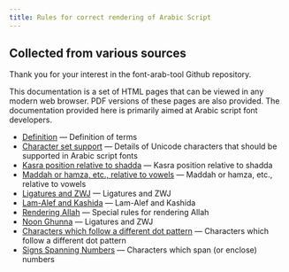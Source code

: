 ```yaml
---
title: Rules for correct rendering of Arabic Script
---
```


## Collected from various sources

Thank you for your interest in the font-arab-tool Github repository. 

This documentation is a set of HTML pages that can be viewed in any modern web browser. PDF versions of these pages are also provided. The documentation provided here is primarily aimed at Arabic script font developers.

- [Definition](definition.md) — Definition of terms
- [Character set support](charset.md) — Details of Unicode characters that should be supported in Arabic script fonts
- [Kasra position relative to shadda](kasra.md) — Kasra position relative to shadda
- [Maddah or hamza, etc., relative to vowels](maddah.md) — Maddah or hamza, etc., relative to vowels
- [Ligatures and ZWJ](ligatures.md) — Ligatures and ZWJ
- [Lam-Alef and Kashida](lamalef.md) — Lam-Alef and Kashida
- [Rendering Allah](allah.md) — Special rules for rendering Allah
- [Noon Ghunna](noonghunna.md) — Ligatures and ZWJ
- [Characters which follow a different dot pattern](differentpattern.md) — Characters which follow a different dot pattern
- [Signs Spanning Numbers](spanning.md) — Characters which span (or enclose) numbers

